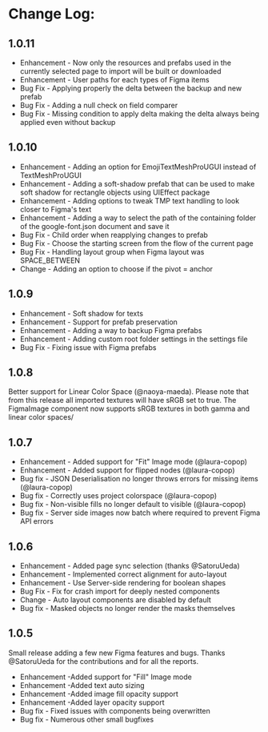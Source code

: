 ﻿# Change Log:
## 1.0.11
- Enhancement - Now only the resources and prefabs used in the currently selected page to import will be built or downloaded
- Enhancement - User paths for each types of Figma items
- Bug Fix - Applying properly the delta between the backup and new prefab
- Bug Fix - Adding a null check on field comparer
- Bug Fix - Missing condition to apply delta making the delta always being applied even without backup

## 1.0.10
- Enhancement - Adding an option for EmojiTextMeshProUGUI instead of TextMeshProUGUI
- Enhancement - Adding a soft-shadow prefab that can be used to make soft shadow for rectangle objects using UIEffect package
- Enhancement - Adding options to tweak TMP text handling to look closer to Figma's text
- Enhancement - Adding a way to select the path of the containing folder of the google-font.json document and save it 
- Bug Fix - Child order when reapplying changes to prefab
- Bug Fix - Choose the starting screen from the flow of the current page
- Bug Fix - Handling layout group when Figma layout was SPACE_BETWEEN
- Change - Adding an option to choose if the pivot = anchor

## 1.0.9
- Enhancement - Soft shadow for texts
- Enhancement - Support for prefab preservation 
- Enhancement - Adding a way to backup Figma prefabs 
- Enhancement - Adding custom root folder settings in the settings file
- Bug Fix - Fixing issue with Figma prefabs 

## 1.0.8

Better support for Linear Color Space (@naoya-maeda). Please note that from this release
all imported textures will have sRGB set to true. The FigmaImage component
now supports sRGB textures in both gamma and linear color spaces/

## 1.0.7

- Enhancement - Added support for "Fit" Image mode (@laura-copop)
- Enhancement - Added support for flipped nodes (@laura-copop)
- Bug fix - JSON Deserialisation no longer throws errors for missing items (@laura-copop)
- Bug fix - Correctly uses project colorspace (@laura-copop)
- Bug fix - Non-visible fills no longer default to visible (@laura-copop)
- Bug fix - Server side images now batch where required to prevent Figma API errors

## 1.0.6

- Enhancement - Added page sync selection (thanks @SatoruUeda)
- Enhancement - Implemented correct alignment for auto-layout
- Enhancement - Use Server-side rendering for boolean shapes
- Bug Fix - Fix for crash import for deeply nested components
- Change - Auto layout components are disabled by default
- Bug fix - Masked objects no longer render the masks themselves

## 1.0.5

Small release adding a few new Figma features and bugs. Thanks @SatoruUeda for the contributions and for all the reports.

- Enhancement -Added support for "Fill" Image mode
- Enhancement -Added text auto sizing
- Enhancement -Added image fill opacity support
- Enhancement -Added layer opacity support
- Bug fix - Fixed issues with components being overwritten
- Bug fix - Numerous other small bugfixes